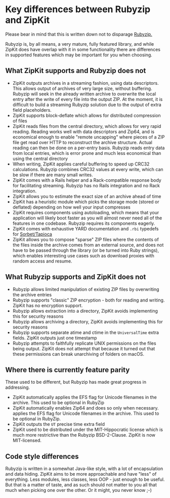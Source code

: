 # Key differences between Rubyzip and ZipKit

Please bear in mind that this is written down not to disparage [Rubyzip.](https://github.com/rubyzip/rubyzip)

Rubyzip is, by all means, a very mature, fully featured library, and while ZipKit does have overlap with it in some functionality there are
differences in supported features which may be important for you when choosing.

## What ZipKit supports and Rubyzip does not

* ZipKit outputs archives in a streaming fashion, using data descriptors.
  This allows output of archives of very large size, without buffering.
  Rubyzip will seek in the already written archive to overwrite the local entry after the write of every file into the output ZIP.
  At the moment, it is difficult to build a streaming Rubyzip solution due to the output of extra field placeholders.
* ZipKit supports block-deflate which allows for distributed compression of files
* ZipKit reads files from the central directory, which allows for very rapid reading. Reading works well with data descriptors
  and Zip64, and is economical enough to enable "remote uncapping" where pieces of a ZIP file get read over HTTP to reconstruct
  the archive structure. Actual reading can then be done on a per-entry basis. Rubyzip reads entry data from local entries, which
  is error prone and much less economical than using the central directory
* When writing, ZipKit applies careful buffering to speed up CRC32 calculations. Rubyzip combines CRC32 values at every write, which
  can be slow if there are many small writes.
* ZipKit comes with a Rails helper and a Rack-compatible response body for facilitating streaming. Rubyzip has no Rails integration
  and no Rack integration.
* ZipKit allows you to estimate the exact size of an archive ahead of time
* ZipKit has a heuristic module which picks the storage mode (stored or deflated) depending on how well your input compresses
* ZipKit requires components using autoloading, which means that your application will likely boot faster as you will almost never
  need all of the features in one codebase. Rubyzip requires its components eagerly.
* ZipKit comes with exhaustive YARD documentation and `.rbi` typedefs for [Sorbet/Tapioca](https://sorbet.org/blog/2022/07/27/srb-tapioca)
* ZipKit allows you to compose "sparse" ZIP files where the contents of the files inside the archive comes from an external source, and does not have to be passed through the library (or be turned into Ruby strings), which enables interesting use cases such as download proxies with random access and resume.

## What Rubyzip supports and ZipKit does not

* Rubyzip allows limited manipulation of existing ZIP files by overwriting the archive entries
* Rubyzip supports "classic" ZIP encryption - both for reading and writing. ZipKit has no encryption support.
* Rubyzip allows extraction into a directory, ZipKit avoids implementing this for security reasons
* Rubyzip allows archiving a directory, ZipKit avoids implementing this for security reasons
* Rubyzip supports separate atime and ctime in the `UniversalTime` extra fields. ZipKit outputs just one timestamp
* Rubyzip attempts to faithfully replicate UNIX permissions on the files being output. ZipKit does not attempt that
  because it turned out that these permissions can break unarchiving of folders on macOS.

## Where there is currently feature parity

These used to be different, but Rubyzip has made great progress in addressing.

* ZipKit automatically applies the EFS flag for Unicode filenames in the archive. This used to be optional in RubyZip
* ZipKit automatically enables Zip64 and does so only when necessary. applies the EFS flag for Unicode filenames in the archive. This used to be optional in RubyZip.
* ZipKit outputs the `UT` precise time extra field
* ZipKit used to be distributed under the MIT-Hippocratic license which is much more restrictive than the Rubyzip BSD-2-Clause. ZipKit is now MIT-licensed. 

## Code style differences

Rubyzip is written in a somewhat Java-like style, with a lot of encapsulation and data hiding. ZipKit aims to be more approachable and have "less" of everything.
Less modules, less classes, less OOP - just enough to be useful. But that is a matter of taste, and as such should not matter to you all that much
when picking one over the other. Or it might, you never know ;-)
